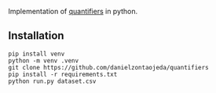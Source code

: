Implementation of [quantifiers](https://www.researchgate.net/publication/242222834_Quantifying_Counts_Costs_and_Trends_Accurately_via_Machine_Learning) in python.

## Installation

```
pip install venv
python -m venv .venv
git clone https://github.com/danielzontaojeda/quantifiers
pip install -r requirements.txt
python run.py dataset.csv
```